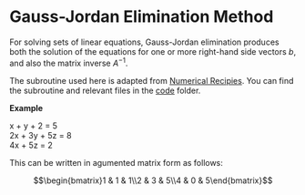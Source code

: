 # Gauss-Jordan Elimination Method
For solving sets of linear equations, Gauss-Jordan elimination produces both the solution of the equations for one or more right-hand side vectors $b$, and also the matrix inverse $A^{−1}$.

The subroutine used here is adapted from [Numerical Recipies](http://phys.uri.edu/nigh/NumRec/bookfpdf/f2-1.pdf). You can find the subroutine and relevant files in the [code](/code/) folder.

**Example**

x + y + 2 = 5  
2x + 3y + 5z = 8  
4x + 5z = 2  

This can be written in agumented matrix form as follows:  

```math
\begin{bmatrix}1 & 1 & 1\\2 & 3 & 5\\4 & 0 & 5\end{bmatrix}
```
